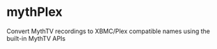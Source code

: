mythPlex
========

Convert MythTV recordings to XBMC/Plex compatible names using the built-in MythTV APIs
